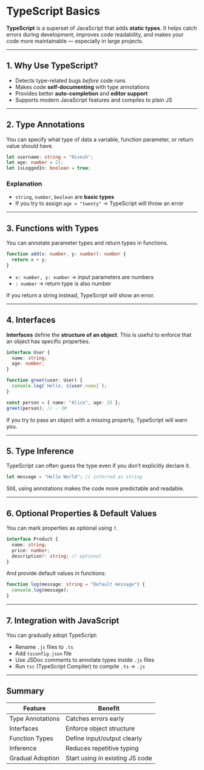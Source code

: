 # TypeScript Basics

**TypeScript** is a superset of JavaScript that adds **static types**. It helps catch errors during development, improves code readability, and makes your code more maintainable — especially in large projects.

---

## 1. Why Use TypeScript?

* Detects type-related bugs *before* code runs
* Makes code **self-documenting** with type annotations
* Provides better **auto-completion** and **editor support**
* Supports modern JavaScript features and compiles to plain JS

---

## 2. Type Annotations

You can specify what type of data a variable, function parameter, or return value should have.

```ts
let username: string = "Nivesh";
let age: number = 21;
let isLoggedIn: boolean = true;
```

### Explanation

* `string`, `number`, `boolean` are **basic types**
* If you try to assign `age = "twenty"` → TypeScript will throw an error

---

## 3. Functions with Types

You can annotate parameter types and return types in functions.

```ts
function add(x: number, y: number): number {
  return x + y;
}
```

* `x: number, y: number` → input parameters are numbers
* `: number` → return type is also number

If you return a string instead, TypeScript will show an error.

---

## 4. Interfaces

**Interfaces** define the **structure of an object**. This is useful to enforce that an object has specific properties.

```ts
interface User {
  name: string;
  age: number;
}

function greet(user: User) {
  console.log(`Hello, ${user.name}`);
}
```

```ts
const person = { name: "Alice", age: 25 };
greet(person); // ✅ OK
```

If you try to pass an object with a missing property, TypeScript will warn you.

---

## 5. Type Inference

TypeScript can often guess the type even if you don’t explicitly declare it.

```ts
let message = "Hello World"; // inferred as string
```

Still, using annotations makes the code more predictable and readable.

---

## 6. Optional Properties & Default Values

You can mark properties as optional using `?`.

```ts
interface Product {
  name: string;
  price: number;
  description?: string; // optional
}
```

And provide default values in functions:

```ts
function log(message: string = "Default message") {
  console.log(message);
}
```

---

## 7. Integration with JavaScript

You can gradually adopt TypeScript:

* Rename `.js` files to `.ts`
* Add `tsconfig.json` file
* Use JSDoc comments to annotate types inside `.js` files
* Run `tsc` (TypeScript Compiler) to compile `.ts` → `.js`

---

## Summary

| Feature          | Benefit                         |
| ---------------- | ------------------------------- |
| Type Annotations | Catches errors early            |
| Interfaces       | Enforce object structure        |
| Function Types   | Define input/output clearly     |
| Inference        | Reduces repetitive typing       |
| Gradual Adoption | Start using in existing JS code |
